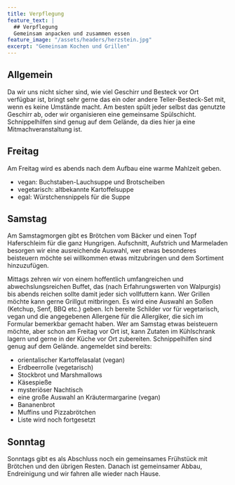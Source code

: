 ```yaml
---
title: Verpflegung
feature_text: |
  ## Verpflegung
  Gemeinsam anpacken und zusammen essen
feature_image: "/assets/headers/herzstein.jpg"
excerpt: "Gemeinsam Kochen und Grillen"
---
```


## Allgemein

Da wir uns nicht sicher sind, wie viel Geschirr und Besteck vor Ort verfügbar ist, bringt sehr gerne das ein oder andere Teller-Besteck-Set mit, 
wenn es keine Umstände macht. Am besten spült jeder selbst das genutzte Geschirr ab, oder wir organisieren eine gemeinsame Spülschicht. 
Schnippelhilfen sind genug auf dem Gelände, da dies hier ja eine Mitmachveranstaltung ist.

## Freitag

Am Freitag wird es abends nach dem Aufbau eine warme Mahlzeit geben.

- vegan: Buchstaben-Lauchsuppe und Brotscheiben 
- vegetarisch: altbekannte Kartoffelsuppe
- egal: Würstchensnippels für die Suppe

## Samstag

Am Samstagmorgen gibt es Brötchen vom Bäcker und einen Topf Haferschleim für die ganz Hungrigen. Aufschnitt, Aufstrich
und Marmeladen besorgen wir eine ausreichende Auswahl, wer etwas besonderes beisteuern möchte sei willkommen etwas
mitzubringen und dem Sortiment hinzuzufügen.

Mittags zehren wir von einem hoffentlich umfangreichen und abwechslungsreichen Buffet, das (nach Erfahrungswerten von
Walpurgis) bis abends reichen sollte damit jeder sich vollfuttern kann. Wer Grillen möchte kann gerne Grillgut
mitbringen. Es wird eine Auswahl an Soßen (Ketchup, Senf, BBQ etc.) geben. Ich bereite Schilder vor für vegetarisch,
vegan und die angegebenen Allergene für die Allergiker, die sich im Formular bemerkbar gemacht haben. Wer am Samstag etwas
beisteuern möchte, aber schon am Freitag vor Ort ist, kann Zutaten im Kühlschrank lagern und gerne in der Küche vor Ort
zubereiten. Schnippelhilfen sind genug auf dem Gelände.
angemeldet sind bereits:

- orientalischer Kartoffelasalat (vegan)
- Erdbeerrolle (vegetarisch)
- Stockbrot und Marshmallows
- Käsespieße 
- mysteriöser Nachtisch
- eine große Auswahl an Kräutermargarine (vegan)
- Bananenbrot
- Muffins und Pizzabrötchen
- Liste wird noch fortgesetzt

## Sonntag

Sonntags gibt es als Abschluss noch ein gemeinsames Frühstück mit Brötchen und den übrigen Resten. Danach ist gemeinsamer Abbau, Endreinigung und
wir fahren alle wieder nach Hause. 

